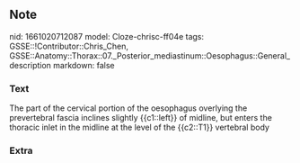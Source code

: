 ## Note
nid: 1661020712087
model: Cloze-chrisc-ff04e
tags: GSSE::!Contributor::Chris_Chen, GSSE::Anatomy::Thorax::07._Posterior_mediastinum::Oesophagus::General_description
markdown: false

### Text
The part of the cervical portion of the oesophagus overlying the prevertebral fascia inclines slightly {{c1::left}} of midline, but enters the thoracic inlet in the midline at the level of the {{c2::T1}} vertebral body

### Extra

